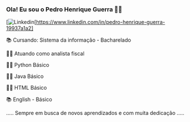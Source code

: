 ### Ola! Eu sou o Pedro Henrique Guerra 🧑‍💻

[![Linkedin](https://img.shields.io/badge/LinkedIn-0077B5?style=for-the-badge&logo=linkedin&logoColor=white)[https://www.linkedin.com/in/pedro-henrique-guerra-19937a1a2]


📚  Cursando: Sistema da  informação - Bacharelado

👨‍💻  Atuando como analista fiscal

🧑‍💻 Python Básico

🧑‍💻 Java Básico

🧑‍💻 HTML Básico

📚 English - Básico

..... Sempre em busca de novos aprendizados e com muita dedicação .....




